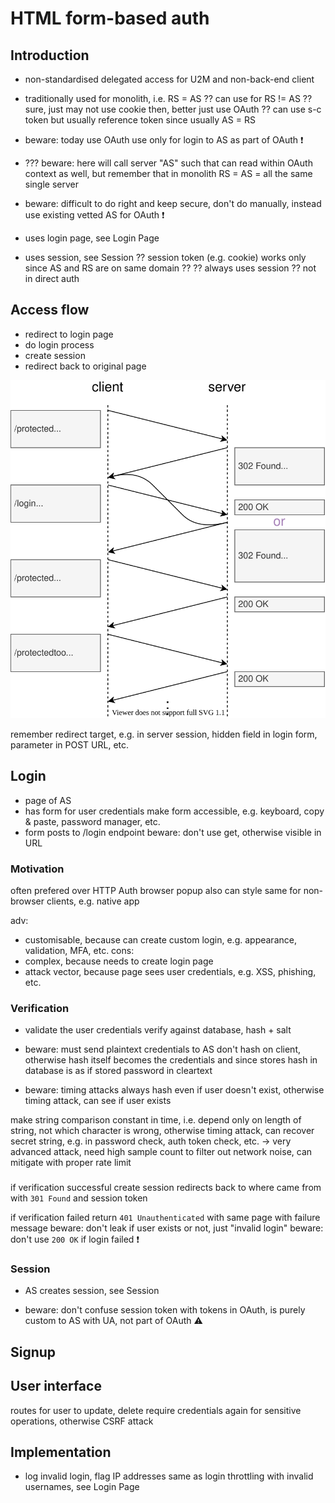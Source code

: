 # HTML form-based auth

<!-- todo: make work on non-browser client -->

<!-- todo: define as AS = RS? refer to OAuth for AS != RS,
simplifies just reference token, just cookie, etc.

"... for AS = RS
for AS != use OAuth
beware: could adapt for AS != RS, e.g. custom token instead of cookie, even self-contained token
  but always incomplete, OAuth is best practice
-->



## Introduction

- non-standardised delegated access for U2M and non-back-end client
<!-- todo: want to use "front-end client", but already used for thing running on browser -->

- traditionally used for monolith, i.e. RS = AS
  ?? can use for RS != AS ?? sure, just may not use cookie then, better just use OAuth
  ?? can use s-c token but usually reference token since usually AS = RS
- beware: today use OAuth
use only for login to AS as part of OAuth ❗️
- ??? beware: here will call server "AS" such that can read within OAuth context as well, but remember that in monolith RS = AS = all the same single server


- beware: difficult to do right and keep secure, don't do manually, instead use existing vetted AS for OAuth ❗️

- uses login page, see Login Page
- uses session, see Session
  ?? session token (e.g. cookie) works only since AS and RS are on same domain ??
?? always uses session ?? not in direct auth

## Access flow

- redirect to login page
- do login process
- create session
- redirect back to original page

![Access flow with session token in cookie](static/auth-html-cookie.svg)


remember redirect target, e.g. in server session, hidden field in login form, parameter in POST URL, etc.



## Login

- page of AS
- has form for user credentials
  make form accessible, e.g. keyboard, copy & paste, password manager, etc.
- form posts to /login endpoint
beware: don't use get, otherwise visible in URL

### Motivation

often prefered over HTTP Auth browser popup
also can style same for non-browser clients, e.g. native app

adv:
  - customisable, because can create custom login, e.g. appearance, validation, MFA, etc.
cons:
  - complex, because needs to create login page
  - attack vector, because page sees user credentials, e.g. XSS, phishing, etc.

### Verification

- validate the user credentials
verify against database, hash + salt

- beware: must send plaintext credentials to AS
don't hash on client, otherwise hash itself becomes the credentials and since stores hash in database is as if stored password in cleartext


- beware: timing attacks
always hash even if user doesn't exist, otherwise timing attack, can see if user exists

make string comparison constant in time, i.e. depend only on length of string, not which character is wrong, otherwise timing attack, can recover secret string, e.g. in password check, auth token check, etc.
-> very advanced attack, need high sample count to filter out network noise, can mitigate with proper rate limit

### 

if verification successful
  create session
  redirects back to where came from with `301 Found` and session token

if verification failed
  return `401 Unauthenticated` with same page with failure message
  beware: don't leak if user exists or not, just "invalid login"
  beware: don't use `200 OK` if login failed ❗️



### Session

- AS creates session, see Session

- beware: don't confuse session token with tokens in OAuth, is purely custom to AS with UA, not part of OAuth ⚠️
<!-- - in OAuth allows that doesn't need to log in again into AS
todo: move above to OAuth
 -->


## Signup



## User interface

routes for user to update, delete
require credentials again for sensitive operations, otherwise CSRF attack




## Implementation

<!-- todo: integrate with Session#Implementation -->

- log invalid login, flag IP addresses same as login throttling with invalid usernames, see Login Page